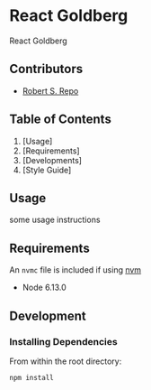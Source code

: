 # React Goldberg
React Goldberg

## Contributors
- [Robert S. Repo](https://github.com/LikeGunSmoke/React_Goldberg.git)


## Table of Contents
1. [Usage]
2. [Requirements]
3. [Developments]
4. [Style Guide]

## Usage
some usage instructions

## Requirements

An ```
nvmc ```  file is included if using [nvm](https://github.com/nvm-sh/nvm)
- Node 6.13.0
## Development
### Installing Dependencies
From within the root directory:
```bash
npm install
```